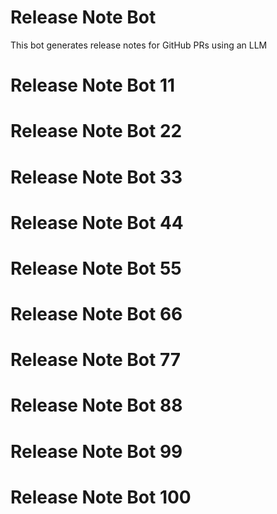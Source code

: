 # Release Note Bot  
This bot generates release notes for GitHub PRs using an LLM
# Release Note Bot 11
# Release Note Bot 22
# Release Note Bot 33
# Release Note Bot 44
# Release Note Bot 55
# Release Note Bot 66
# Release Note Bot 77
# Release Note Bot 88
# Release Note Bot 99
# Release Note Bot 100
